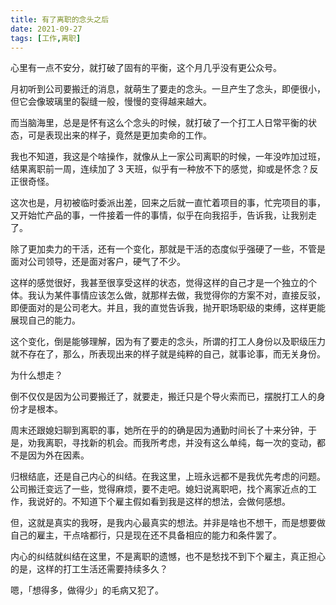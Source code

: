 ```yaml
---
title: 有了离职的念头之后
date: 2021-09-27
tags: [工作,离职]
---
```


心里有一点不安分，就打破了固有的平衡，这个月几乎没有更公众号。
<!-- more -->

月初听到公司要搬迁的消息，就萌生了要走的念头。一旦产生了念头，即便很小，但它会像玻璃里的裂缝一般，慢慢的变得越来越大。

而当脑海里，总是是怀有这么个念头的时候，就打破了一个打工人日常平衡的状态，可是表现出来的样子，竟然是更加卖命的工作。

我也不知道，我这是个啥操作，就像从上一家公司离职的时候，一年没咋加过班，结果离职前一周，连续加了 3 天班，似乎有一种放不下的感觉，抑或是怀念？反正很奇怪。

这次也是，月初被临时委派出差，回来之后就一直忙着项目的事，忙完项目的事，又开始忙产品的事，一件接着一件的事情，似乎在向我招手，告诉我，让我别走了。

除了更加卖力的干活，还有一个变化，那就是干活的态度似乎强硬了一些，不管是面对公司领导，还是面对客户，硬气了不少。

这样的感觉很好，我甚至很享受这样的状态，觉得这样的自己才是一个独立的个体。我认为某件事情应该怎么做，就那样去做，我觉得你的方案不对，直接反驳，即便面对的是公司老大。并且，我的直觉告诉我，抛开职场职级的束缚，这样更能展现自己的能力。

这个变化，倒是能够理解，因为有了要走的念头，所谓的打工人身份以及职级压力就不存在了，那么，所表现出来的样子就是纯粹的自己，就事论事，而无关身份。

为什么想走？

倒不仅仅是因为公司要搬迁了，就要走，搬迁只是个导火索而已，摆脱打工人的身份才是根本。

周末还跟媳妇聊到离职的事，她所在乎的的确是因为通勤时间长了十来分钟，于是，劝我离职，寻找新的机会。而我所考虑，并没有这么单纯，每一次的变动，都不是因为外在因素。

归根结底，还是自己内心的纠结。在我这里，上班永远都不是我优先考虑的问题。公司搬迁变远了一些，觉得麻烦，要不走吧。媳妇说离职吧，找个离家近点的工作，我说好的。不知道下个雇主假如看到我是这样的想法，会做何感想。

但，这就是真实的我呀，是我内心最真实的想法。并非是啥也不想干，而是想要做自己的雇主，干点啥都行，只是现在还不具备相应的能力和条件罢了。

内心的纠结就纠结在这里，不是离职的遗憾，也不是愁找不到下个雇主，真正担心的是，这样的打工生活还需要持续多久？

嗯，「想得多，做得少」的毛病又犯了。